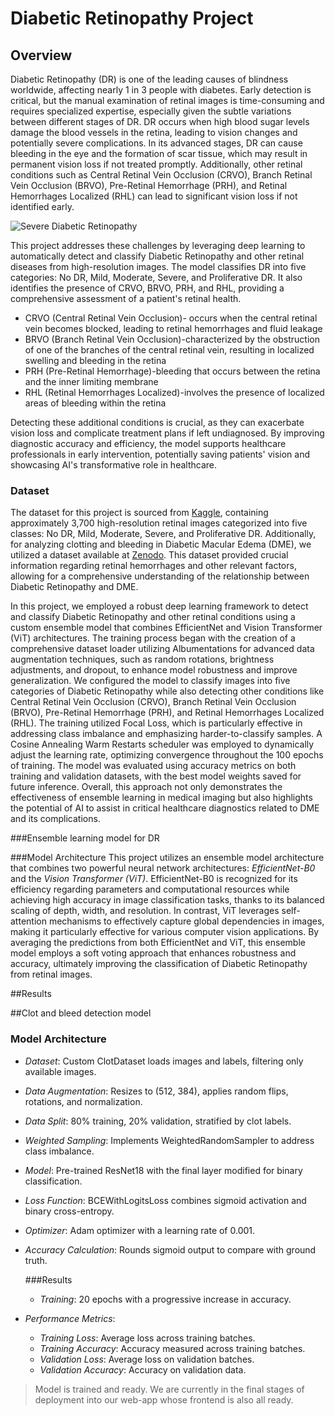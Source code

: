 # Diabetic Retinopathy Project

## Overview

Diabetic Retinopathy (DR) is one of the leading causes of blindness worldwide, affecting nearly 1 in 3 people with diabetes. Early detection is critical, but the manual examination of retinal images is time-consuming and requires specialized expertise, especially given the subtle variations between different stages of DR. DR occurs when high blood sugar levels damage the blood vessels in the retina, leading to vision changes and potentially severe complications. In its advanced stages, DR can cause bleeding in the eye and the formation of scar tissue, which may result in permanent vision loss if not treated promptly. Additionally, other retinal conditions such as Central Retinal Vein Occlusion (CRVO), Branch Retinal Vein Occlusion (BRVO), Pre-Retinal Hemorrhage (PRH), and Retinal Hemorrhages Localized (RHL) can lead to significant vision loss if not identified early.

![Severe Diabetic Retinopathy](https://github.com/user-attachments/assets/d2f17a4d-1eb3-4411-a64f-b00d8c561b16)


This project addresses these challenges by leveraging deep learning to automatically detect and classify Diabetic Retinopathy and other retinal diseases from high-resolution images. The model classifies DR into five categories: No DR, Mild, Moderate, Severe, and Proliferative DR. It also identifies the presence of CRVO, BRVO, PRH, and RHL, providing a comprehensive assessment of a patient's retinal health.

- CRVO (Central Retinal Vein Occlusion)- occurs when the central retinal vein becomes blocked, leading to retinal hemorrhages and fluid leakage
- BRVO (Branch Retinal Vein Occlusion)-characterized by the obstruction of one of the branches of the central retinal vein, resulting in localized swelling and bleeding in the retina
- PRH (Pre-Retinal Hemorrhage)-bleeding that occurs between the retina and the inner limiting membrane
- RHL (Retinal Hemorrhages Localized)-involves the presence of localized areas of bleeding within the retina

Detecting these additional conditions is crucial, as they can exacerbate vision loss and complicate treatment plans if left undiagnosed. By improving diagnostic accuracy and efficiency, the model supports healthcare professionals in early intervention, potentially saving patients' vision and showcasing AI's transformative role in healthcare.

### Dataset
The dataset for this project is sourced from [Kaggle](https://www.kaggle.com/datasets/sovitrath/diabetic-retinopathy-224x224-2019-data), containing approximately 3,700 high-resolution retinal images categorized into five classes: No DR, Mild, Moderate, Severe, and Proliferative DR. Additionally, for analyzing clotting and bleeding in Diabetic Macular Edema (DME), we utilized a dataset available at [Zenodo](https://zenodo.org/records/7505822). This dataset provided crucial information regarding retinal hemorrhages and other relevant factors, allowing for a comprehensive understanding of the relationship between Diabetic Retinopathy and DME.

In this project, we employed a robust deep learning framework to detect and classify Diabetic Retinopathy and other retinal conditions using a custom ensemble model that combines EfficientNet and Vision Transformer (ViT) architectures. The training process began with the creation of a comprehensive dataset loader utilizing Albumentations for advanced data augmentation techniques, such as random rotations, brightness adjustments, and dropout, to enhance model robustness and improve generalization. We configured the model to classify images into five categories of Diabetic Retinopathy while also detecting other conditions like Central Retinal Vein Occlusion (CRVO), Branch Retinal Vein Occlusion (BRVO), Pre-Retinal Hemorrhage (PRH), and Retinal Hemorrhages Localized (RHL). The training utilized Focal Loss, which is particularly effective in addressing class imbalance and emphasizing harder-to-classify samples. A Cosine Annealing Warm Restarts scheduler was employed to dynamically adjust the learning rate, optimizing convergence throughout the 100 epochs of training. The model was evaluated using accuracy metrics on both training and validation datasets, with the best model weights saved for future inference. Overall, this approach not only demonstrates the effectiveness of ensemble learning in medical imaging but also highlights the potential of AI to assist in critical healthcare diagnostics related to DME and its complications.

###Ensemble learning model for DR


###Model Architecture
This project utilizes an ensemble model architecture that combines two powerful neural network architectures: *EfficientNet-B0* and the *Vision Transformer (ViT)*. EfficientNet-B0 is recognized for its efficiency regarding parameters and computational resources while achieving high accuracy in image classification tasks, thanks to its balanced scaling of depth, width, and resolution. In contrast, ViT leverages self-attention mechanisms to effectively capture global dependencies in images, making it particularly effective for various computer vision applications. By averaging the predictions from both EfficientNet and ViT, this ensemble model employs a soft voting approach that enhances robustness and accuracy, ultimately improving the classification of Diabetic Retinopathy from retinal images.

##Results

##Clot and bleed detection model
### Model Architecture

- *Dataset*: Custom ClotDataset loads images and labels, filtering only available images.
- *Data Augmentation*: Resizes to (512, 384), applies random flips, rotations, and normalization.
- *Data Split*: 80% training, 20% validation, stratified by clot labels.
- *Weighted Sampling*: Implements WeightedRandomSampler to address class imbalance.
- *Model*: Pre-trained ResNet18 with the final layer modified for binary classification.
- *Loss Function*: BCEWithLogitsLoss combines sigmoid activation and binary cross-entropy.
- *Optimizer*: Adam optimizer with a learning rate of 0.001.
- *Accuracy Calculation*: Rounds sigmoid output to compare with ground truth.

  ###Results
  - *Training*: 20 epochs with a progressive increase in accuracy.
- *Performance Metrics*:
  - *Training Loss*: Average loss across training batches.
  - *Training Accuracy*: Accuracy measured across training batches.
  - *Validation Loss*: Average loss on validation batches.
  - *Validation Accuracy*: Accuracy on validation data.

> Model is trained and ready. We are currently in the final stages of deployment into our web-app whose frontend is also all ready.
